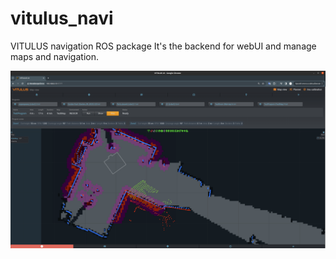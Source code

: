 # vitulus_navi
 VITULUS navigation ROS package
 It's the backend for webUI and manage maps and navigation.

 
![WebUI](https://github.com/lacina-dev/vitulus_navi/blob/main/WebUI.png?raw=true)
